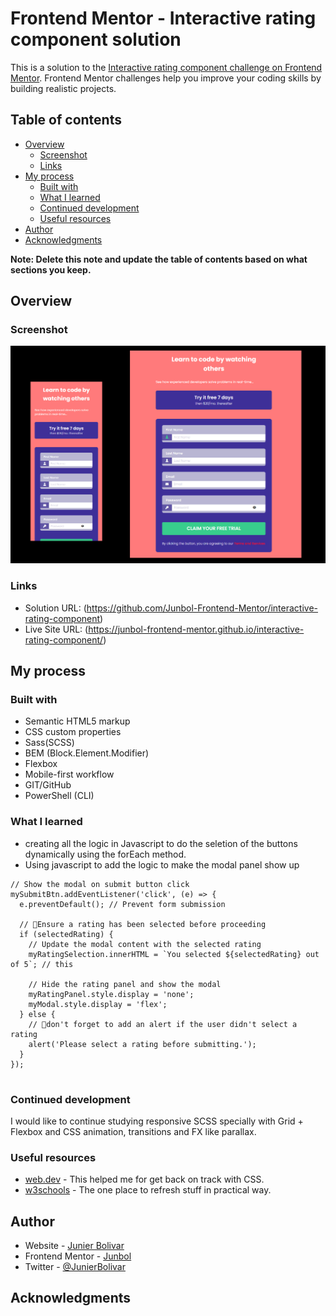 # Frontend Mentor - Interactive rating component solution

This is a solution to the [Interactive rating component challenge on Frontend Mentor](https://www.frontendmentor.io/challenges/interactive-rating-component-koxpeBUmI). Frontend Mentor challenges help you improve your coding skills by building realistic projects. 

## Table of contents

- [Overview](#overview)
  - [Screenshot](#screenshot)
  - [Links](#links)
- [My process](#my-process)
  - [Built with](#built-with)
  - [What I learned](#what-i-learned)
  - [Continued development](#continued-development)
  - [Useful resources](#useful-resources)
- [Author](#author)
- [Acknowledgments](#acknowledgments)

**Note: Delete this note and update the table of contents based on what sections you keep.**

## Overview

### Screenshot

![](./assets/images/screenshot.jpg)

### Links

- Solution URL: (https://github.com/Junbol-Frontend-Mentor/interactive-rating-component)
- Live Site URL: (https://junbol-frontend-mentor.github.io/interactive-rating-component/)

## My process

### Built with

- Semantic HTML5 markup
- CSS custom properties
- Sass(SCSS)
- BEM (Block.Element.Modifier)
- Flexbox
- Mobile-first workflow
- GIT/GitHub
- PowerShell (CLI)

### What I learned

- creating all the logic in Javascript to do the seletion of the buttons dynamically using the forEach method.
- Using javascript to add the logic to make the modal panel show up

```
// Show the modal on submit button click
mySubmitBtn.addEventListener('click', (e) => {
  e.preventDefault(); // Prevent form submission

  // 🚩Ensure a rating has been selected before proceeding
  if (selectedRating) {
    // Update the modal content with the selected rating
    myRatingSelection.innerHTML = `You selected ${selectedRating} out of 5`; // this

    // Hide the rating panel and show the modal
    myRatingPanel.style.display = 'none';
    myModal.style.display = 'flex';
  } else {
    // 🚩don't forget to add an alert if the user didn't select a rating
    alert('Please select a rating before submitting.');
  }
});


```

### Continued development

I would like to continue studying responsive SCSS specially with Grid + Flexbox and CSS animation, transitions and FX like parallax.

### Useful resources

- [web.dev](https://web.dev/learn/css) - This helped me for get back on track with CSS.
- [w3schools](https://www.w3schools.com/css/default.asp) - The one place to refresh stuff in practical way.

## Author

- Website - [Junier Bolivar](https://www.bolivarcreativedesign.com)
- Frontend Mentor - [Junbol](https://www.frontendmentor.io/profile/Junbol)
- Twitter - [@JunierBolivar](https://www.twitter.com/@JunierBolivar)

## Acknowledgments
